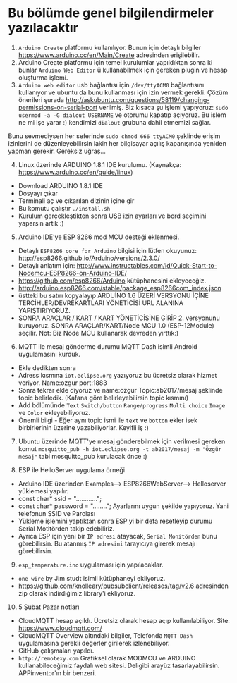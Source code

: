 # Bu bölümde genel bilgilendirmeler yazılacaktır

1. `Arduino Create` platformu kullanılıyor. Bunun için detaylı bilgiler https://www.arduino.cc/en/Main/Create adresinden erişilebilir.
2. Arduino Create platformu için temel kurulumlar yapıldıktan sonra ki bunlar `Arduino Web Editor` ü kullanabilmek için gereken plugin ve hesap oluşturma işlemi.
3. `Arduino web editor` usb bağlantısı için `/dev/ttyACM0` bağlantısını kullanıyor ve ubuntu da bunu kullanması için izin vermek gerekli. Çözüm önerileri şurada http://askubuntu.com/questions/58119/changing-permissions-on-serial-port verilmiş.
Biz kısaca şu işlemi yapıyoruz: `sudo usermod -a -G dialout USERNAME` ve otorumu kapatıp açıyoruz. Bu işlem ne mi işe yarar :) kendimizi `dialout` grubuna dahil etmemizi sağlar.

  Bunu sevmediysen her seferinde `sudo chmod 666 ttyACM0` şeklinde erişim izinlerini de düzenleyebilirsin lakin her bilgisayar açılış kapanışında yeniden yapman gerekir. Gereksiz uğraş...

4. Linux üzerinde ARDUINO 1.8.1 IDE kurulumu. (Kaynakça: https://www.arduino.cc/en/guide/linux)
 * Download ARDUINO 1.8.1 IDE
 * Dosyayı çıkar
 * Terminali aç ve çıkarılan dizinin içine gir
 * Bu komutu çalıştır `./install.sh`
 * Kurulum gerçekleştikten sonra USB izin ayarları ve bord seçimini yaparsın artık :)

5. Arduino IDE'ye ESP 8266 mod MCU desteği eklenmesi.
 * Detaylı `ESP8266 core for Arduino` bilgisi için lütfen okuyunuz: http://esp8266.github.io/Arduino/versions/2.3.0/
 * Detaylı anlatım için: http://www.instructables.com/id/Quick-Start-to-Nodemcu-ESP8266-on-Arduino-IDE/
 * https://github.com/esp8266/Arduino kütüphanesini ekleyeceğiz.
 * http://arduino.esp8266.com/stable/package_esp8266com_index.json
 * üstteki bu satırı kopyalayıp ARDUİNO 1.6 ÜZERİ VERSYONU İÇİNE TERCİHLER/DEVREKARTLARI YÖNETİCİSİ URL ALANINA YAPIŞTIRIYORUZ.
 * SONRA ARAÇLAR / KART / KART YÖNETİCİSİNE GİRİP 2. versyonunu kuruyoruz. SONRA ARAÇLAR/KART/Node MCU 1.0 (ESP-12Module) seçilir.  Not: Biz Node MCU kullanarak devreden yırttık:)

6. MQTT ile mesaj gönderme durumu MQTT Dash isimli Android uygulamasını kurduk.
  * Ekle dedikten sonra
  * Adress kısmına `iot.eclipse.org` yazıyoruz bu ücretsiz olarak hizmet veriyor. Name:ozgur port:1883
  * Sonra tekrar ekle diyoruz ve name:ozgur Topic:ab2017/mesaj şeklinde topic belirledik. (Kafana göre belirleyebilirsin topic kısmını)
  * Add bölümünde `Text` `Switch/button` `Range/progress` `Multi choice` `Image` ve `Color` ekleyebiliyoruz.
  * Önemli bilgi - Eğer aynı topic ismi ile `text` ve `botton` ekler isek birbirlerinin üzerine yazabiliyorlar. Keyifli iş :)
7. Ubuntu üzerinde MQTT'ye mesaj gönderebilmek için verilmesi gereken komut `mosquitto_pub -h iot.eclipse.org -t ab2017/mesaj -m "Özgür mesaj"` tabi mosquitto_pub kurulacak önce :)

8. ESP ile HelloServer uygulama örneği
 * Arduino IDE üzerinden Examples--> ESP8266WebServer--> Helloserver yüklemesi yapılır.
 * const char* ssid = "............";
 * const char* password = "........";  Ayarlarını uygun şekilde yapıyoruz. Yani telefonun SSID ve Parolası
 * Yükleme işlemini yaptıktan sonra ESP yi bir defa resetleyip durumu Serial Motitörden takip edebiliriz.
 * Ayrıca ESP için yeni bir `IP adresi` atayacak, `Serial Monitörden` bunu görebilirsin. Bu atanmış `IP adresini` tarayıcıya girerek mesajı görebilirsin.

9. `esp_temperature.ino` uygulaması için yapılacaklar.
 * `one wire` by Jim studt isimli kütüphaneyi ekliyoruz.
 * https://github.com/knolleary/pubsubclient/releases/tag/v2.6 adresinden zip olarak indirdiğimiz library'i ekliyoruz.

10. 5 Şubat Pazar notları
 * CloudMQTT hesap açıldı. Ücretsiz olarak hesap açıp kullanılabiliyor. Site: https://www.cloudmqtt.com/
 * CloudMQTT Overview altındaki bilgiler, Telefonda `MQTT Dash` uygulamasına gerekli değerler girilerek izlenebiliyor.
 * GitHub çalışmaları yapıldı.
 * `http://remotexy.com` Grafiksel olarak MODMCU ve ARDUINO kullanabileceğimiz faydalı web sitesi. Deligibi arayüz tasarlayabilirsin. APPinventor'ın bir benzeri. 
